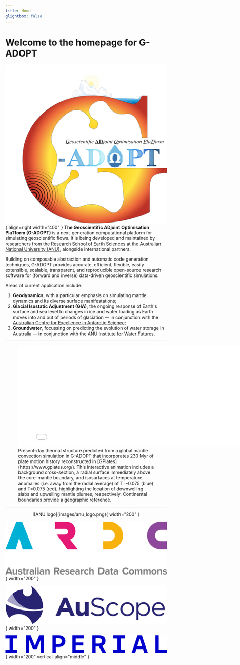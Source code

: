 ```yaml
---
title: Home
glightbox: false
---
```


# Welcome to the homepage for G-ADOPT

![Logo](images/gadopt_logo.svg){ align=right width="400" }
**The Geoscientific ADjoint Optimisation PlaTform (G-ADOPT)** is a next-generation computational platform for simulating geoscientific flows. It is being developed and maintained by researchers from the [Research School of Earth Sciences](https://earthsciences.anu.edu.au/) at the [Australian National University (ANU)](https://www.anu.edu.au/), alongside international partners.

Building on composable abstraction and automatic code generation techniques, G-ADOPT provides accurate, efficient, flexible, easily extensible, scalable, transparent, and reproducible open-source research software for (forward and inverse) data-driven geoscientific simulations.

Areas of current application include:

1. **Geodynamics**, with a particular emphasis on simulating mantle dynamics and its diverse surface manifestations;
2. **Glacial Isostatic Adjustment (GIA)**, the ongoing response of Earth's surface and sea level to changes in ice and water loading as Earth moves into and out of periods of glaciation — in conjunction with the [Australian Centre for Excellence in Antarctic Science](https://antarctic.org.au/);
3. **Groundwater**, focussing on predicting the evolution of water storage in Australia — in conjunction with the [ANU Institute for Water Futures](https://waterfutures.anu.edu.au/).

---

<figure markdown>
<iframe width="800" height="315" frameBorder="0" src="static/viewer.html"></iframe>
<figcaption markdown>
Present-day thermal structure predicted from a global mantle convection simulation in G-ADOPT that incorporates 230 Myr of plate motion history reconstructed in [GPlates](https://www.gplates.org/). This interactive animation includes a background cross-section, a radial surface immediately above the core-mantle boundary, and isosurfaces at temperature anomalies (i.e. away from the radial average) of T=-0.075 (blue) and T=0.075 (red), highlighting the location of downwelling slabs and upwelling mantle plumes, respectively. Continental boundaries provide a geographic reference.
</figcaption>
</figure>

---

<div class="grid" style="align-items:center; justify-items:center;" markdown>
![ANU logo](images/anu_logo.png){ width="200" }

![ARDC logo](images/ardc_logo.svg){ width="200" }

![AuScope logo](images/auscope_logo.png){ width="200" }

![Imperial logo](images/imperial_logo.png){ width="200" vertical-align="middle" }
</div>
